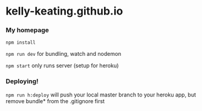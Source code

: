 # kelly-keating.github.io
### My homepage

  `npm install`

  `npm run dev` for bundling, watch and nodemon

  `npm start` only runs server (setup for heroku)




### Deploying!

`npm run h:deploy` will push your local master branch to your heroku app, but remove bundle* from the .gitignore first
